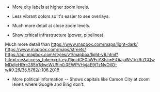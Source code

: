 

* More city labels at higher zoom levels.

* Less vibrant colors so it's easier to see overlays.

* Much more detail at close zoom levels.

* Show critical infrastructure (power, pipelines)


Much more detail than
https://www.mapbox.com/maps/light-dark/
https://www.mapbox.com/maps/streets/
https://api.mapbox.com/styles/v1/mapbox/light-v9.html?title=true&access_token=pk.eyJ1IjoidGF0aWFuYSIsImEiOiJjaWs1bzRiZGQwMDdjcHRrc285bTdwcWU5In0.0EWPVHyjaE9jTzNvOiIO-w#9.26/35.5762/-106.2018


* More political information -- Shows capitals like Carson City at zoom levels where Google and Bing don't.


